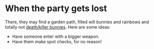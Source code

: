 # When the party gets lost

There, they may find a garden path, filled will bunnies and rainbows and totally not [death/killer bunnies](/f/death_bunnies.md). Here are some ideas:
 * Have someone enter with a bigger weapon.
 * Have them make spot checks, for no reason!



